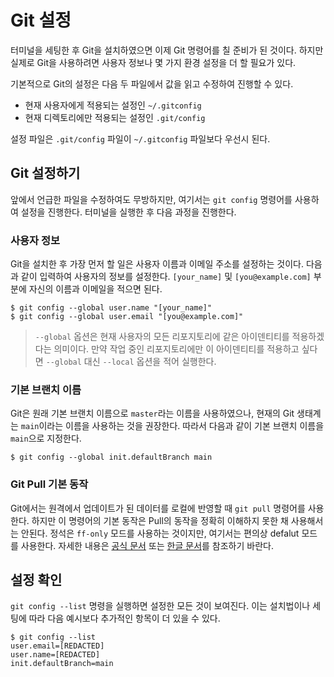 # Git 설정
터미널을 세팅한 후 Git을 설치하였으면 이제 Git 명령어를 칠 준비가 된 것이다.
하지만 실제로 Git을 사용하려면 사용자 정보나 몇 가지 환경 설정을 더 할 필요가 있다.

기본적으로 Git의 설정은 다음 두 파일에서 값을 읽고 수정하여 진행할 수 있다.

* 현재 사용자에게 적용되는 설정인 `~/.gitconfig`
* 현재 디렉토리에만 적용되는 설정인 `.git/config`

설정 파일은 `.git/config` 파일이 `~/.gitconfig` 파일보다 우선시 된다.

## Git 설정하기

앞에서 언급한 파일을 수정하여도 무방하지만, 여기서는 `git config` 명령어를 사용하여 설정을 진행한다.
터미널을 실행한 후 다음 과정을 진행한다.

### 사용자 정보

Git을 설치한 후 가장 먼저 할 일은 사용자 이름과 이메일 주소를 설정하는 것이다.
다음과 같이 입력하여 사용자의 정보를 설정한다. `[your_name]` 및 `[you@example.com]` 부분에 자신의 이름과 이메일을 적으면 된다.

```console
$ git config --global user.name "[your_name]"
$ git config --global user.email "[you@example.com]"
```

> `--global` 옵션은 현재 사용자의 모든 리포지토리에 같은 아이덴티티를 적용하겠다는 의미이다.
> 만약 작업 중인 리포지토리에만 이 아이덴티티를 적용하고 싶다면 `--global` 대신 `--local` 옵션을 적어 실행한다.

### 기본 브랜치 이름

Git은 원래 기본 브랜치 이름으로 `master`라는 이름을 사용하였으나, 현재의 Git 생태계는 `main`이라는 이름을 사용하는 것을
권장한다. 따라서 다음과 같이 기본 브랜치 이름을 `main`으로 지정한다.

```console
$ git config --global init.defaultBranch main
```

### Git Pull 기본 동작

Git에서는 원격에서 업데이트가 된 데이터를 로컬에 반영할 때 `git pull` 명령어를 사용한다. 하지만 이 명령어의 기본 동작은
Pull의 동작을 정확히 이해하지 못한 채 사용해서는 안된다. 정석은 `ff-only` 모드를 사용하는 것이지만, 여기서는 편의상
defalut 모드를 사용한다. 자세한 내용은 [공식 문서](https://git-scm.com/book/ko/v2/Git-%EB%B8%8C%EB%9E%9C%EC%B9%98-Rebase-%ED%95%98%EA%B8%B0) 또는 [한글 문서](https://sanghye.tistory.com/43)를 참조하기 바란다.

## 설정 확인

`git config --list` 명령을 실행하면 설정한 모든 것이 보여진다. 이는 설치법이나 세팅에 따라 다음 예시보다 추가적인 항목이 더 있을 수 있다.

```console
$ git config --list
user.email=[REDACTED]
user.name=[REDACTED]
init.defaultBranch=main
```
